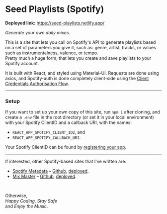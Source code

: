 # Seed Playlists (Spotify)
<b>Deployed link:</b> https://seed-playlists.netlify.app/

<i>Generate your own daily mixes.</i>

This is a site that lets you call on Spotify's API to generate playlists based on a set of parameters you give it, such as:  genre, artist, tracks, or values such as instrumentalness, valence, or tempo. <br>
Pretty much a huge form, that lets you create and save playlists to your Spotify account. <br>

It is built with React, and styled using Material-UI. Requests are done using axios, and Spotify-auth is done completely client-side using the <a href='https://developer.spotify.com/documentation/general/guides/authorization-guide/'>Client Credentials Authorisation Flow</a>. <br>

<hr>

### Setup
If you want to set up your own copy of this site, run ```npm i``` after cloning, and create a ```.env``` file in the root directory (or set it in your local environment) with your Spotify ClientID and a callback URI, with the names:
- ```REACT_APP_SPOTIFY_CLIENT_ID2```, and
- ```REACT_APP_SPOTIFY_CALLBACK_URI```.

Your Spotify ClientID can be found by <a href='https://developer.spotify.com/documentation/general/guides/app-settings/#register-your-app'>registering your app</a>.

<hr>


If interested, other Spotify-based sites that I've written are:
* <ins>Spotify Metadata</ins> – <a href=https://github.com/jacobcolyvan/spotify-metadata target="_blank"> Github</a>, <a href=https://spotify-metadata.netlify.app/ target="_blank">deployed</a>.
* <ins>Mix Master</ins> – <a href="https://github.com/jacobcolyvan/mix-master" target="_blank"> Github</a>, <a href="https://mix-master.netlify.app/" target="_blank">deployed</a>.

<br>

Otherwise, <br>
<i>Happy Coding, Stay Safe</i> \
and <i>Enjoy the Music</i>.
